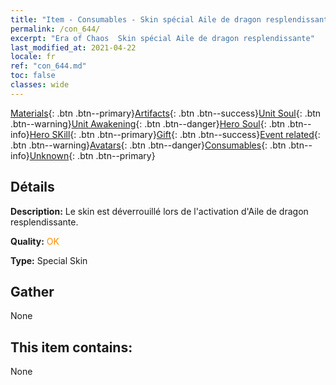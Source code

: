 ```yaml
---
title: "Item - Consumables - Skin spécial Aile de dragon resplendissante"
permalink: /con_644/
excerpt: "Era of Chaos  Skin spécial Aile de dragon resplendissante"
last_modified_at: 2021-04-22
locale: fr
ref: "con_644.md"
toc: false
classes: wide
---
```

 [Materials](/ItemsFR/){: .btn .btn--primary}[Artifacts](/ItemsFR/Artifacts/){: .btn .btn--success}[Unit Soul](/ItemsFR/UnitSoul/){: .btn .btn--warning}[Unit Awakening](/ItemsFR/UnitAwakening/){: .btn .btn--danger}[Hero Soul](/ItemsFR/HeroSoul/){: .btn .btn--info}[Hero SKill](/ItemsFR/HeroSkill/){: .btn .btn--primary}[Gift](/ItemsFR/Gift/){: .btn .btn--success}[Event related](/ItemsFR/Events/){: .btn .btn--warning}[Avatars](/ItemsFR/Avatars/){: .btn .btn--danger}[Consumables](/ItemsFR/Consumables/){: .btn .btn--info}[Unknown](/ItemsFR/Unknown/){: .btn .btn--primary}

## Détails
 **Description:** Le skin est déverrouillé lors de l'activation d'Aile de dragon resplendissante.

 **Quality:** <span style="color: #FF8C00">OK</span>

 **Type:** Special Skin

## Gather

  None

## This item contains:

  None

